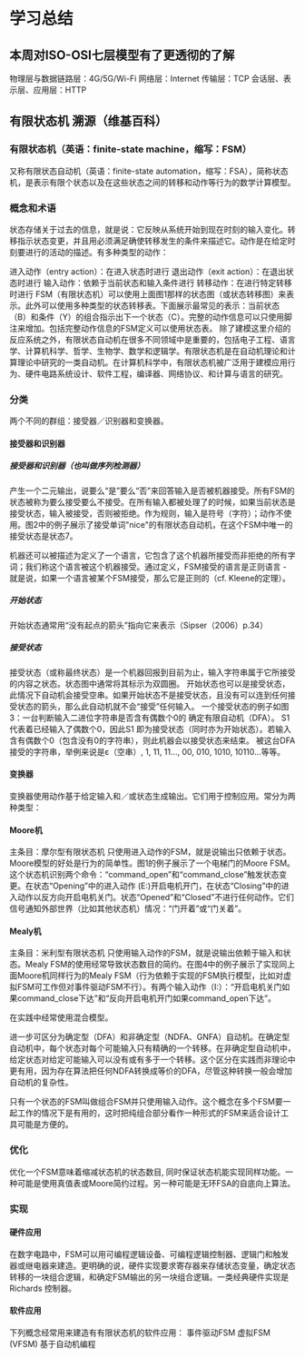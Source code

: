 # 学习总结

## 本周对ISO-OSI七层模型有了更透彻的了解

物理层与数据链路层：4G/5G/Wi-Fi
网络层：Internet
传输层：TCP
会话层、表示层、应用层：HTTP

## 有限状态机 溯源（维基百科）

### 有限状态机（英语：finite-state machine，缩写：FSM）

又称有限状态自动机（英语：finite-state automation，缩写：FSA），简称状态机，是表示有限个状态以及在这些状态之间的转移和动作等行为的数学计算模型。

### 概念和术语

状态存储关于过去的信息，就是说：它反映从系统开始到现在时刻的输入变化。转移指示状态变更，并且用必须满足确使转移发生的条件来描述它。动作是在给定时刻要进行的活动的描述。有多种类型的动作：

进入动作（entry action）：在进入状态时进行
退出动作（exit action）：在退出状态时进行
输入动作：依赖于当前状态和输入条件进行
转移动作：在进行特定转移时进行
FSM（有限状态机）可以使用上面图1那样的状态图（或状态转移图）来表示。此外可以使用多种类型的状态转移表。下面展示最常见的表示：当前状态（B）和条件（Y）的组合指示出下一个状态（C）。完整的动作信息可以只使用脚注来增加。包括完整动作信息的FSM定义可以使用状态表。
除了建模这里介绍的反应系统之外，有限状态自动机在很多不同领域中是重要的，包括电子工程、语言学、计算机科学、哲学、生物学、数学和逻辑学。有限状态机是在自动机理论和计算理论中研究的一类自动机。在计算机科学中，有限状态机被广泛用于建模应用行为、硬件电路系统设计、软件工程，编译器、网络协议、和计算与语言的研究。

### 分类

两个不同的群组：接受器／识别器和变换器。

#### 接受器和识别器

##### 接受器和识别器（也叫做序列检测器）

产生一个二元输出，说要么“是”要么“否”来回答输入是否被机器接受。所有FSM的状态被称为要么接受要么不接受。在所有输入都被处理了的时候，如果当前状态是接受状态，输入被接受，否则被拒绝。作为规则，输入是符号（字符）；动作不使用。图2中的例子展示了接受单词"nice"的有限状态自动机，在这个FSM中唯一的接受状态是状态7。

机器还可以被描述为定义了一个语言，它包含了这个机器所接受而非拒绝的所有字词；我们称这个语言被这个机器接受。通过定义，FSM接受的语言是正则语言 - 就是说，如果一个语言被某个FSM接受，那么它是正则的（cf. Kleene的定理）。

##### 开始状态

开始状态通常用“没有起点的箭头”指向它来表示（Sipser（2006）p.34）

##### 接受状态

接受状态（或称最终状态）是一个机器回报到目前为止，输入字符串属于它所接受的内容之状态。状态图中通常将其标示为双圆圈。
开始状态也可以是接受状态，此情况下自动机会接受空串。如果开始状态不是接受状态，且没有可以连到任何接受状态的箭头，那么此自动机就不会“接受”任何输入。
一个接受状态的例子如图3：一台判断输入二进位字符串是否含有偶数个0的 确定有限自动机（DFA）。
S1 代表着已经输入了偶数个0，因此S1 即为接受状态（同时亦为开始状态）。若输入含有偶数个0（包含没有0的字符串），则此机器会以接受状态来结束。
被这台DFA接受的字符串，举例来说是ε（空串）, 1, 11, 11…, 00, 010, 1010, 10110…等等。

#### 变换器

变换器使用动作基于给定输入和／或状态生成输出。它们用于控制应用。常分为两种类型：

#### Moore机

主条目：摩尔型有限状态机
只使用进入动作的FSM，就是说输出只依赖于状态。Moore模型的好处是行为的简单性。图1的例子展示了一个电梯门的Moore FSM。这个状态机识别两个命令：“command_open”和“command_close”触发状态变更。在状态“Opening”中的进入动作 (E:)开启电机开门，在状态“Closing”中的进入动作以反方向开启电机关门。状态“Opened”和“Closed”不进行任何动作。它们信号通知外部世界（比如其他状态机）情况：“门开着”或“门关着”。

#### Mealy机

主条目：米利型有限状态机
只使用输入动作的FSM，就是说输出依赖于输入和状态。Mealy FSM的使用经常导致状态数目的简约。在图4中的例子展示了实现同上面Moore机同样行为的Mealy FSM（行为依赖于实现的FSM执行模型，比如对虚拟FSM可工作但对事件驱动FSM不行）。有两个输入动作（I:）：“开启电机关门如果command_close下达”和“反向开启电机开门如果command_open下达”。

在实践中经常使用混合模型。

进一步可区分为确定型（DFA）和非确定型（NDFA、GNFA）自动机。在确定型自动机中，每个状态对每个可能输入只有精确的一个转移。在非确定型自动机中，给定状态对给定可能输入可以没有或有多于一个转移。这个区分在实践而非理论中更有用，因为存在算法把任何NDFA转换成等价的DFA，尽管这种转换一般会增加自动机的复杂性。

只有一个状态的FSM叫做组合FSM并只使用输入动作。这个概念在多个FSM要一起工作的情况下是有用的，这时把纯组合部分看作一种形式的FSM来适合设计工具可能是方便的。

### 优化
优化一个FSM意味着缩减状态机的状态数目, 同时保证状态机能实现同样功能。一种可能是使用真值表或Moore简约过程。另一种可能是无环FSA的自底向上算法。

### 实现

#### 硬件应用
 
在数字电路中，FSM可以用可编程逻辑设备、可编程逻辑控制器、逻辑门和触发器或继电器来建造。更明确的说，硬件实现要求寄存器来存储状态变量，确定状态转移的一块组合逻辑，和确定FSM输出的另一块组合逻辑。一类经典硬件实现是Richards 控制器。

#### 软件应用

下列概念经常用来建造有有限状态机的软件应用：
事件驱动FSM
虚拟FSM (VFSM)
基于自动机编程
